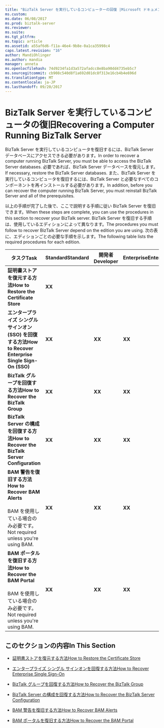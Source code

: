 ```yaml
---
title: "BizTalk Server を実行しているコンピューターの回復 |Microsoft ドキュメント"
ms.custom: 
ms.date: 06/08/2017
ms.prod: biztalk-server
ms.reviewer: 
ms.suite: 
ms.tgt_pltfrm: 
ms.topic: article
ms.assetid: a55af6d6-f11a-46e4-9b8e-0a1ca35998c4
caps.latest.revision: "16"
author: MandiOhlinger
ms.author: mandia
manager: anneta
ms.openlocfilehash: 74d9234fa1d3a572afadcc8e8ba90dd4735eb5c7
ms.sourcegitcommit: cb908c540d8f1a692d01dc8f313e16cb4b4e696d
ms.translationtype: MT
ms.contentlocale: ja-JP
ms.lasthandoff: 09/20/2017
---
```

# <a name="recovering-a-computer-running-biztalk-server"></a><span data-ttu-id="2c1cc-102">BizTalk Server を実行しているコンピュータの復旧</span><span class="sxs-lookup"><span data-stu-id="2c1cc-102">Recovering a Computer Running BizTalk Server</span></span>
<span data-ttu-id="2c1cc-103">BizTalk Server を実行しているコンピュータを復旧するには、BizTalk Server データベースにアクセスできる必要があります。</span><span class="sxs-lookup"><span data-stu-id="2c1cc-103">In order to recover a computer running BizTalk Server, you must be able to access the BizTalk Server databases.</span></span> <span data-ttu-id="2c1cc-104">必要であれば、BizTalk Server データベースを復元します。</span><span class="sxs-lookup"><span data-stu-id="2c1cc-104">If necessary, restore the BizTalk Server databases.</span></span> <span data-ttu-id="2c1cc-105">また、BizTalk Server を実行しているコンピュータを復旧するには、BizTalk Server と必要なすべてのコンポーネントを再インストールする必要があります。</span><span class="sxs-lookup"><span data-stu-id="2c1cc-105">In addition, before you can recover the computer running BizTalk Server, you must reinstall BizTalk Server and all of the prerequisites.</span></span>  
  
 <span data-ttu-id="2c1cc-106">以上の手順が完了した後で、ここで説明する手順に従い BizTalk Server を復旧できます。</span><span class="sxs-lookup"><span data-stu-id="2c1cc-106">When these steps are complete, you can use the procedures in this section to recover your BizTalk server.</span></span> <span data-ttu-id="2c1cc-107">BizTalk Server を復旧する手順は、使用しているエディションによって異なります。</span><span class="sxs-lookup"><span data-stu-id="2c1cc-107">The procedures you must follow to recover BizTalk Server depend on the edition you are using.</span></span> <span data-ttu-id="2c1cc-108">次の表に、エディションごとの必要な手順を示します。</span><span class="sxs-lookup"><span data-stu-id="2c1cc-108">The following table lists the required procedures for each edition.</span></span>  
  
|<span data-ttu-id="2c1cc-109">タスク</span><span class="sxs-lookup"><span data-stu-id="2c1cc-109">Task</span></span>|<span data-ttu-id="2c1cc-110">Standard</span><span class="sxs-lookup"><span data-stu-id="2c1cc-110">Standard</span></span>|<span data-ttu-id="2c1cc-111">開発者</span><span class="sxs-lookup"><span data-stu-id="2c1cc-111">Developer</span></span>|<span data-ttu-id="2c1cc-112">Enterprise</span><span class="sxs-lookup"><span data-stu-id="2c1cc-112">Enterprise</span></span>|  
|----------|--------------|---------------|----------------|  
|<span data-ttu-id="2c1cc-113">**証明書ストアを復元する方法**</span><span class="sxs-lookup"><span data-stu-id="2c1cc-113">**How to Restore the Certificate Store**</span></span>|<span data-ttu-id="2c1cc-114">**X**</span><span class="sxs-lookup"><span data-stu-id="2c1cc-114">**X**</span></span>|||  
|<span data-ttu-id="2c1cc-115">**エンタープライズ シングル サインオン (SSO) を回復する方法**</span><span class="sxs-lookup"><span data-stu-id="2c1cc-115">**How to Recover Enterprise Single Sign-On (SSO)**</span></span>|<span data-ttu-id="2c1cc-116">**X**</span><span class="sxs-lookup"><span data-stu-id="2c1cc-116">**X**</span></span>|<span data-ttu-id="2c1cc-117">**X**</span><span class="sxs-lookup"><span data-stu-id="2c1cc-117">**X**</span></span>|<span data-ttu-id="2c1cc-118">**X**</span><span class="sxs-lookup"><span data-stu-id="2c1cc-118">**X**</span></span>|  
|<span data-ttu-id="2c1cc-119">**BizTalk グループを回復する方法**</span><span class="sxs-lookup"><span data-stu-id="2c1cc-119">**How to Recover the BizTalk Group**</span></span>|<span data-ttu-id="2c1cc-120">**X**</span><span class="sxs-lookup"><span data-stu-id="2c1cc-120">**X**</span></span>|<span data-ttu-id="2c1cc-121">**X**</span><span class="sxs-lookup"><span data-stu-id="2c1cc-121">**X**</span></span>|<span data-ttu-id="2c1cc-122">**X**</span><span class="sxs-lookup"><span data-stu-id="2c1cc-122">**X**</span></span>|  
|<span data-ttu-id="2c1cc-123">**BizTalk Server の構成を回復する方法**</span><span class="sxs-lookup"><span data-stu-id="2c1cc-123">**How to Recover the BizTalk Server Configuration**</span></span>|<span data-ttu-id="2c1cc-124">**X**</span><span class="sxs-lookup"><span data-stu-id="2c1cc-124">**X**</span></span>|<span data-ttu-id="2c1cc-125">**X**</span><span class="sxs-lookup"><span data-stu-id="2c1cc-125">**X**</span></span>|<span data-ttu-id="2c1cc-126">**X**</span><span class="sxs-lookup"><span data-stu-id="2c1cc-126">**X**</span></span>|  
|<span data-ttu-id="2c1cc-127">**BAM 警告を復旧する方法**</span><span class="sxs-lookup"><span data-stu-id="2c1cc-127">**How to Recover BAM Alerts**</span></span><br /><br /> <span data-ttu-id="2c1cc-128">BAM を使用している場合のみ必要です。</span><span class="sxs-lookup"><span data-stu-id="2c1cc-128">Not required unless you're using BAM.</span></span>|<span data-ttu-id="2c1cc-129">**X**</span><span class="sxs-lookup"><span data-stu-id="2c1cc-129">**X**</span></span>|<span data-ttu-id="2c1cc-130">**X**</span><span class="sxs-lookup"><span data-stu-id="2c1cc-130">**X**</span></span>|<span data-ttu-id="2c1cc-131">**X**</span><span class="sxs-lookup"><span data-stu-id="2c1cc-131">**X**</span></span>|  
|<span data-ttu-id="2c1cc-132">**BAM ポータルを復旧する方法**</span><span class="sxs-lookup"><span data-stu-id="2c1cc-132">**How to Recover the BAM Portal**</span></span><br /><br /> <span data-ttu-id="2c1cc-133">BAM を使用している場合のみ必要です。</span><span class="sxs-lookup"><span data-stu-id="2c1cc-133">Not required unless you're using BAM.</span></span>|<span data-ttu-id="2c1cc-134">**X**</span><span class="sxs-lookup"><span data-stu-id="2c1cc-134">**X**</span></span>|<span data-ttu-id="2c1cc-135">**X**</span><span class="sxs-lookup"><span data-stu-id="2c1cc-135">**X**</span></span>|<span data-ttu-id="2c1cc-136">**X**</span><span class="sxs-lookup"><span data-stu-id="2c1cc-136">**X**</span></span>|  
  
## <a name="in-this-section"></a><span data-ttu-id="2c1cc-137">このセクションの内容</span><span class="sxs-lookup"><span data-stu-id="2c1cc-137">In This Section</span></span>  
  
-   [<span data-ttu-id="2c1cc-138">証明書ストアを復元する方法</span><span class="sxs-lookup"><span data-stu-id="2c1cc-138">How to Restore the Certificate Store</span></span>](../core/how-to-restore-the-certificate-store.md)  
  
-   [<span data-ttu-id="2c1cc-139">エンタープライズ シングル サインオンを回復する方法</span><span class="sxs-lookup"><span data-stu-id="2c1cc-139">How to Recover Enterprise Single Sign-On</span></span>](../core/how-to-recover-enterprise-single-sign-on.md)  
  
-   [<span data-ttu-id="2c1cc-140">BizTalk グループを回復する方法</span><span class="sxs-lookup"><span data-stu-id="2c1cc-140">How to Recover the BizTalk Group</span></span>](../core/how-to-recover-the-biztalk-group.md)  
  
-   [<span data-ttu-id="2c1cc-141">BizTalk Server の構成を回復する方法</span><span class="sxs-lookup"><span data-stu-id="2c1cc-141">How to Recover the BizTalk Server Configuration</span></span>](../core/how-to-recover-the-biztalk-server-configuration.md)  
  
-   [<span data-ttu-id="2c1cc-142">BAM 警告を復旧する方法</span><span class="sxs-lookup"><span data-stu-id="2c1cc-142">How to Recover BAM Alerts</span></span>](../core/how-to-recover-bam-alerts.md)  
  
-   [<span data-ttu-id="2c1cc-143">BAM ポータルを復旧する方法</span><span class="sxs-lookup"><span data-stu-id="2c1cc-143">How to Recover the BAM Portal</span></span>](../core/how-to-recover-the-bam-portal.md)